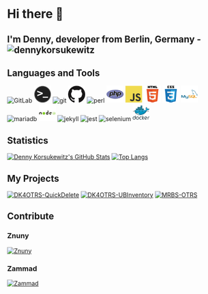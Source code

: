 # Hi there 👋

## I'm Denny, developer from Berlin, Germany - <img alt="dennykorsukewitz" src="https://komarev.com/ghpvc/?username=dennykorsukewitz&label=Profile%20views&color=0e75b6&style=flat" />

## Languages and Tools

<p class="left" >
    <img alt="GitLab" width="40" height="40" class="left" src="https://about.gitlab.com/images/press/logo/png/gitlab-icon-rgb.png" />
    <img alt="Terminal" class="left" width="40" height="40" src="https://raw.githubusercontent.com/github/explore/80688e429a7d4ef2fca1e82350fe8e3517d3494d/topics/terminal/terminal.png" />
    <img alt="git" class="left" width="40" height="40" src="https://www.vectorlogo.zone/logos/git-scm/git-scm-icon.svg" />
    <img alt="GitHub" class="left" width="40" height="40" src="https://raw.githubusercontent.com/github/explore/78df643247d429f6cc873026c0622819ad797942/topics/github/github.png" />
    <img alt="perl" class="left" width="40" height="40" src="https://cdn.jsdelivr.net/gh/devicons/devicon/icons/perl/perl-original.svg" />
    <img alt="php" class="left" width="40" height="40" src="https://raw.githubusercontent.com/devicons/devicon/master/icons/php/php-original.svg" />
    <img alt="javascript" class="left" width="40" height="40" src="https://raw.githubusercontent.com/devicons/devicon/master/icons/javascript/javascript-original.svg" />
    <img alt="html5" class="left" width="40" height="40" src="https://raw.githubusercontent.com/devicons/devicon/master/icons/html5/html5-original-wordmark.svg" />
    <img alt="css3" class="left" width="40" height="40" src="https://raw.githubusercontent.com/devicons/devicon/master/icons/css3/css3-original-wordmark.svg" />
    <img alt="mysql" class="left" width="40" height="40" src="https://raw.githubusercontent.com/devicons/devicon/master/icons/mysql/mysql-original-wordmark.svg" />
    <img alt="mariadb" class="left" width="40" height="40" src="https://www.vectorlogo.zone/logos/mariadb/mariadb-icon.svg" />
    <img alt="nodejs" class="left" width="40" height="40" src="https://raw.githubusercontent.com/devicons/devicon/master/icons/nodejs/nodejs-original-wordmark.svg" />
    <img alt="jekyll" class="left" width="40" height="40" src="https://www.vectorlogo.zone/logos/jekyllrb/jekyllrb-icon.svg" />
    <img alt="jest" class="left" width="40" height="40" src="https://www.vectorlogo.zone/logos/jestjsio/jestjsio-icon.svg" />
    <img alt="selenium" class="left" width="40" height="40" src="https://raw.githubusercontent.com/detain/svg-logos/780f25886640cef088af994181646db2f6b1a3f8/svg/selenium-logo.svg" />
    <img alt="docker" class="left" width="40" height="40" src="https://raw.githubusercontent.com/devicons/devicon/master/icons/docker/docker-original-wordmark.svg" />
</p>

## Statistics

[![Denny Korsukewitz's GitHub Stats](https://ghrs.vercel.app/api?username=dennykorsukewitz&show_icons=true&include_all_commits=true&theme=transparent)](https://github.com/dennykorsukewitz)
[![Top Langs](https://ghrs.vercel.app/api/top-langs/?username=dennykorsukewitz&theme=transparent)](https://github.com/dennykorsukewitz)

## My Projects

 [![DK4OTRS-QuickDelete](https://ghrs.vercel.app/api/pin/?username=dennykorsukewitz&repo=DK4OTRS-QuickDelete&theme=transparent)](https://github.com/dennykorsukewitz/DK4OTRS-QuickDelete) [![DK4OTRS-UBInventory](https://ghrs.vercel.app/api/pin/?username=dennykorsukewitz&repo=DK4OTRS-UBInventory&theme=transparent)](https://github.com/dennykorsukewitz/DK4OTRS-UBInventory) [![MRBS-OTRS](https://ghrs.vercel.app/api/pin/?username=dennykorsukewitz&repo=MRBS-OTRS&theme=transparent)](https://github.com/dennykorsukewitz/MRBS-OTRS)

## Contribute

### Znuny

[![Znuny](https://ghrs.vercel.app/api/pin/?username=znuny&repo=znuny&theme=transparent)](https://github.com/znuny/znuny)

### Zammad

[![Zammad](https://ghrs.vercel.app/api/pin/?username=zammad&repo=zammad&theme=transparent)](https://github.com/zammad/zammad)
